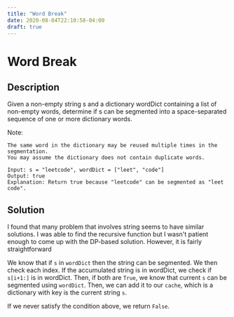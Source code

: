 ```yaml
---
title: "Word Break"
date: 2020-08-04T22:10:58-04:00
draft: true
---
```


# Word Break

## Description
Given a non-empty string s and a dictionary wordDict containing a list of non-empty words, determine if s can be segmented into a space-separated sequence of one or more dictionary words.

Note:

    The same word in the dictionary may be reused multiple times in the segmentation.
    You may assume the dictionary does not contain duplicate words.

```
Input: s = "leetcode", wordDict = ["leet", "code"]
Output: true
Explanation: Return true because "leetcode" can be segmented as "leet code".
```

## Solution
I found that many problem that involves string seems to have similar solutions. I was able to find the recursive function but I wasn't patient enough to come up with the DP-based solution. However, it is fairly straightforward

We know that if `s` in `wordDict` then the string can be segmented. We then check each index. If the accumulated string is in wordDict, we check if `s[i+1:]` is in wordDict. Then, if both are `True`, we know that current `s` can be segmented using `wordDict`. Then, we can add it to our `cache`, which is a dictionary with key is the current string `s`.

If we never satisfy the condition above, we return `False`.